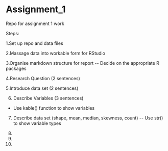 # Assignment_1
Repo for assignment 1 work

Steps:

1.Set up repo and data files

2.Massage data into workable form for RStudio

3.Organise markdown structure for report
  -- Decide on the appropriate R packages

4.Research Question (2 sentences)

5.Introduce data set (2 sentences)

6. Describe Variables (3 sentences)
  - Use kable() function to show variables

7. Describe data set (shape, mean, median, skewness, count)
  -- Use str() to show variable types

8. 

9.

10.

